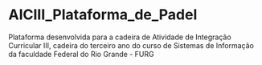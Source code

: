 # AICIII_Plataforma_de_Padel
Plataforma desenvolvida para a cadeira de Atividade de Integração Curricular III, cadeira do terceiro ano do curso de Sistemas de Informação da faculdade Federal do Rio Grande - FURG

